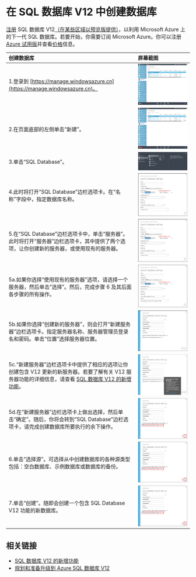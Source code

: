 <properties 
	pageTitle="在 SQL 数据库更新版 V12 中创建数据库" 
	description="演示如何在 Azure SQL 数据库更新版 V12 中创建数据库" 
	services="sql-database" 
	documentationCenter="" 
	authors="sonalmm" 
	manager="jeffreyg" 
	editor=""/>

<tags 
	ms.service="sql-database" 
	ms.date="04/28/2015" 
	wacn.date="09/15/2015"/>


# 在 SQL 数据库 V12 中创建数据库


<!--
True author is: authors="sonalmm" , ms.author="sonalm".
-->


[注册](https://manage.windowsazure.cn) SQL 数据库 V12[（在某些区域以预览版提供）](/documentation/articles/sql-database-v12-whats-new#V12AzureSqlDbPreviewGaTa)，以利用 Microsoft Azure 上的下一代 SQL 数据库。若要开始，你需要订阅 Microsoft Azure。你可以注册 [Azure 试用版](/pricing/1rmb-trial)并查看[价格](/home/features/sql-database/#price)信息。


| 创建数据库 | 屏幕截图 |
| :--- | :--- |
| 1\.登录到 [https://manage.windowsazure.cn](https://manage.windowsazure.cn)。 | ![新的 Azure 门户][1] |
| 2\.在页面底部的左侧单击“新建”。 | ![启动新服务][2]|
| 3\.单击“SQL Database”。| ![可选择的不同服务][3] |
| 4\.此时将打开“SQL Database”边栏选项卡。在“名称”字段中，指定数据库名称。 | ![命名数据库][4] |
| 5\.在“SQL Database”边栏选项卡中，单击“服务器”。此时将打开“服务器”边栏选项卡，其中提供了两个选项，让你创建新的服务器，或使用现有的服务器。| ![选择服务器的类型][4] |
|5a.如果你选择“使用现有的服务器”选项，请选择一个服务器，然后单击“选择”。然后，完成步骤 6 及其后面各步骤的所有操作。| ![从列表中选择服务器][5]| 
|5b.如果你选择“创建新的服务器”，则会打开“新建服务器”边栏选项卡。指定服务器名称、服务器管理员登录名和密码。单击“位置”选择服务器位置。 | ![填写创建新服务器的选项][9]| 
|5c.“新建服务器”边栏选项卡中提供了相应的选项让你创建包含 V12 更新的新服务器。若要了解有关 V12 服务器功能的详细信息，请查看 [SQL 数据库 V12 的新增功能](/documentation/articles/sql-database-v12-whats-new)。| ![选择 V12 服务器][6]|
|5d.在“新建服务器”边栏选项卡上做出选择，然后单击“确定”。随后，你将会转到“SQL Database”边栏选项卡，请完成创建数据库所要执行的余下操作。 | ![完成“新建服务器”边栏选项卡中的操作][10]|
|6\.单击“选择源”。可选择从中创建数据库的各种源类型包括：空白数据库、示例数据库或数据库的备份。| ![选择数据库的源][10]|
|7\.单击“创建”。随即会创建一个包含 SQL Database V12 功能的新数据库。 |![创建新数据库][10]

## 相关链接

- [SQL 数据库 V12 的新增功能](/documentation/articles/sql-database-v12-whats-new)
- [规划和准备升级到 Azure SQL 数据库 V12](/documentation/articles/sql-database-v12-plan-prepare-upgrade)

<!--Image references-->
[1]: ./media/sql-database-create/firstscreenportal.png
[2]: ./media/sql-database-create/new.png
[3]: ./media/sql-database-create/sqldatabase.png
[4]: ./media/sql-database-create/databasename.png
[5]: ./media/sql-database-create/useexistingserver.PNG
[6]: ./media/sql-database-create/v12server.PNG
[7]: ./media/sql-database-create/pricingtierdetails.png
[8]: ./media/sql-database-create/finishnewserverblade.png
[9]: ./media/sql-database-create/createnewserver.png
[10]: ./media/sql-database-create/selectsource.png
[11]: ./media/sql-database-create/resourcegroup.png
[12]: ./media/sql-database-create/create.png

<!---HONumber=69-->